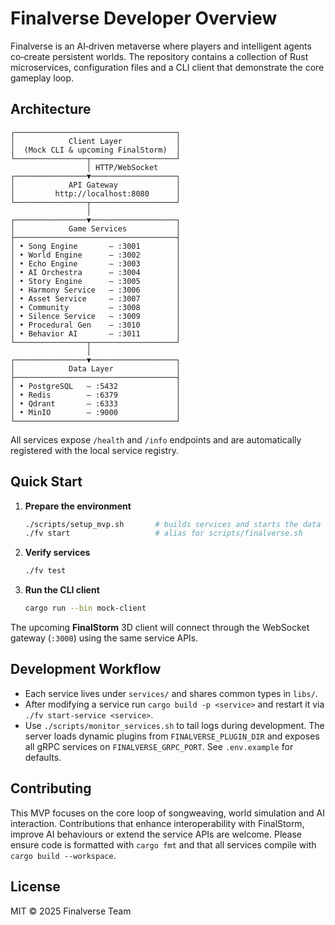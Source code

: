 # Finalverse Developer Overview

Finalverse is an AI‑driven metaverse where players and intelligent agents co‑create persistent worlds. The repository contains a collection of Rust microservices, configuration files and a CLI client that demonstrate the core gameplay loop.

## Architecture

```
┌────────────────────────────────────┐
│            Client Layer            │
│  (Mock CLI & upcoming FinalStorm)  │
└────────────────┬───────────────────┘
                 │ HTTP/WebSocket
┌────────────────▼───────────────────┐
│            API Gateway             │
│         http://localhost:8080      │
└────────────────┬───────────────────┘
                 │
┌────────────────▼───────────────────┐
│            Game Services           │
├────────────────────────────────────┤
│ • Song Engine       – :3001        │
│ • World Engine      – :3002        │
│ • Echo Engine       – :3003        │
│ • AI Orchestra      – :3004        │
│ • Story Engine      – :3005        │
│ • Harmony Service   – :3006        │
│ • Asset Service     – :3007        │
│ • Community         – :3008        │
│ • Silence Service   – :3009        │
│ • Procedural Gen    – :3010        │
│ • Behavior AI       – :3011        │
└────────────────┬───────────────────┘
                 │
┌────────────────▼───────────────────┐
│            Data Layer              │
├────────────────────────────────────┤
│ • PostgreSQL   – :5432             │
│ • Redis        – :6379             │
│ • Qdrant       – :6333             │
│ • MinIO        – :9000             │
└────────────────────────────────────┘
```

All services expose `/health` and `/info` endpoints and are automatically registered with the local service registry.

## Quick Start

1. **Prepare the environment**
   ```bash
   ./scripts/setup_mvp.sh       # builds services and starts the data layer
   ./fv start                   # alias for scripts/finalverse.sh
   ```
2. **Verify services**
   ```bash
   ./fv test
   ```
3. **Run the CLI client**
   ```bash
   cargo run --bin mock-client
   ```

The upcoming **FinalStorm** 3D client will connect through the WebSocket gateway (`:3000`) using the same service APIs.

## Development Workflow

- Each service lives under `services/` and shares common types in `libs/`.
- After modifying a service run `cargo build -p <service>` and restart it via `./fv start-service <service>`.
- Use `./scripts/monitor_services.sh` to tail logs during development. The
  server loads dynamic plugins from `FINALVERSE_PLUGIN_DIR` and exposes all
  gRPC services on `FINALVERSE_GRPC_PORT`. See `.env.example` for defaults.

## Contributing

This MVP focuses on the core loop of songweaving, world simulation and AI interaction. Contributions that enhance interoperability with FinalStorm, improve AI behaviours or extend the service APIs are welcome. Please ensure code is formatted with `cargo fmt` and that all services compile with `cargo build --workspace`.

## License

MIT © 2025 Finalverse Team
